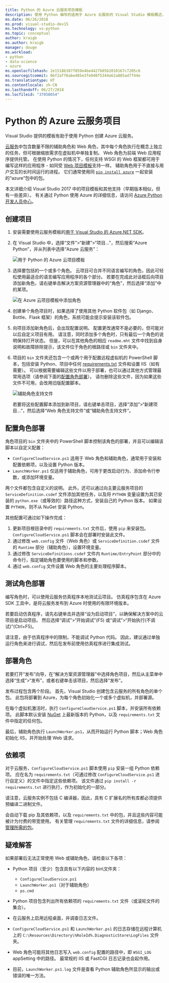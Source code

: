 ```yaml
---
title: Python 的 Azure 云服务项目模板
description: 使用 Python 编写的适用于 Azure 云服务的 Visual Studio 模板概述，包括角色部署、依赖项和故障排除。
ms.date: 06/26/2018
ms.prod: visual-studio-dev15
ms.technology: vs-python
ms.topic: conceptual
author: kraigb
ms.author: kraigb
manager: douge
ms.workload:
- python
- data-science
- azure
ms.openlocfilehash: 2e1518b387f859e4be4427b05b2010167c7205c6
ms.sourcegitcommit: 0bf2aff6abe485e3fe940f5344a62a885ad7f44e
ms.translationtype: HT
ms.contentlocale: zh-CN
ms.lasthandoff: 06/27/2018
ms.locfileid: "37058654"
---
```

# <a name="azure-cloud-service-projects-for-python"></a>Python 的 Azure 云服务项目

Visual Studio 提供的模板有助于使用 Python 创建 Azure 云服务。

[云服务](https://docs.microsoft.com/azure/cloud-services/)中包含数量不限的辅助角色和 Web 角色，其中每个角色执行在概念上独立的任务，但可根据缩放需求在虚拟机中单独复制。 Web 角色为前端 Web 应用程序提供托管。 在使用 Python 的情况下，任何支持 WSGI 的 Web 框架都可用于编写这样的应用程序 - 如同受 [Web 项目模板](python-web-application-project-templates.md)支持一样。 辅助角色用于不直接与用户交互的长时间运行的进程。 它们通常使用同 [`pip install azure`](http://pypi.org/project/azure) 一起安装的“azure”包中的包。

本文详细介绍 Visual Studio 2017 中的项目模板和其他支持（早期版本相似，但有一些差异）。 有关通过 Python 使用 Azure 的详细信息，请访问 [Azure Python 开发人员中心](https://docs.microsoft.com/en-us/python/azure/?view=azure-python)。

## <a name="create-a-project"></a>创建项目

1. 安装需要使用云服务模板的[用于 Visual Studio 的 Azure.NET SDK](https://visualstudio.microsoft.com/vs/azure-tools/)。
1. 在 Visual Studio 中，选择“文件”>“新建”>“项目...”，然后搜索“Azure Python”，并从列表中选择“Azure 云服务”：

    ![用于 Python 的 Azure 云项目模板](media/template-azure-cloud-project.png)

1. 选择要包括的一个或多个角色。 云项目可合并不同语言编写的角色，因此可轻松使用最适合的语言编写应用程序的各个部分。 若要在完成此对话框后向项目添加新角色，请右键单击解决方案资源管理器中的“角色”，然后选择“添加”中的某项。

    ![在 Azure 云项目模板中添加角色](media/template-azure-cloud-service-project-wizard.png)

1. 创建单个角色项目时，如果选择了使用其他 Python 软件包（如 Django、Bottle、Flask 框架）的角色，系统可能会提示安装该软件包。

1. 向项目添加新角色后，会出现配置说明。 配置更改通常不是必要的，但可能对以后自定义项目有用。 请注意，同时添加多个角色时，只有最后一个角色的说明保持打开状态。 但是，可以在其他角色的相应 `readme.mht` 文件中找到自身说明和故障排除提示，该文件位于角色的根路径或 `bin` 文件夹中。

1. 项目的 `bin` 文件夹还包含一个或两个用于配置远程虚拟机的 PowerShell 脚本，包括安装 Python、项目中任何 [requirements.txt](#dependencies) 文件和设置 IIS（如有需要）。 可以根据需要编辑这些文件以用于部署，也可以通过其他方式管理最常用选项（请参阅下面的[配置角色部署](#configuring-role-deployment)）。 请勿删除这些文件，因为如果这些文件不可用，会改用旧版配置脚本。

    ![辅助角色支持文件](media/template-azure-cloud-service-worker-role-support-files.png)

    若要将这些配置脚本添加到新项目，请右键单击项目，选择“添加”>“新建项目...”，然后选择“Web 角色支持文件”或“辅助角色支持文件”。

## <a name="configuring-role-deployment"></a>配置角色部署

角色项目的 `bin` 文件夹中的 PowerShell 脚本控制该角色的部署，并且可以编辑该脚本以自定义配置：

- `ConfigureCloudService.ps1` 适用于 Web 角色和辅助角色，通常用于安装和配置依赖项，以及设置 Python 版本。
- `LaunchWorker.ps1` 仅适用于辅助角色，可用于更改启动行为、添加命令行参数，或添加环境变量。

两个文件都包含自定义的说明。 此外，还可以通过向主要云服务项目的 `ServiceDefinition.csdef` 文件添加其他任务，以及将 `PYTHON` 变量设置为其已安装的 `python.exe`（或等效的）路径这种方式，安装自己的 Python 版本。 如果设置 `PYTHON`，则不从 NuGet 安装 Python。

其他配置可通过如下操作完成：

1. 更新项目根目录中的 `requirements.txt` 文件后，使用 `pip` 来安装包。 `ConfigureCloudService.ps1` 脚本会在部署时安装此文件。
1. 通过修改 `web.config` 文件（Web 角色）或 `ServiceDefinition.csdef` 文件的 `Runtime` 部分（辅助角色），设置环境变量。
1. 通过修改 `ServiceDefinitions.csdef` 文件内 `Runtime/EntryPoint` 部分中的命令行，指定辅助角色要使用的脚本和参数。
1. 通过 `web.config` 文件设置 Web 角色的主要处理程序脚本。

## <a name="testing-role-deployment"></a>测试角色部署

编写角色时，可以使用云服务仿真程序本地测试云项目。 仿真程序包含在 Azure SDK 工具中，是将云服务发布到 Azure 时使用的有限环境版本。

若要启动仿真程序，请先右键单击并选择“设为启动项目”，以确保解决方案中的云项目是启动项目。 然后选择“调试”>“开始调试”(F5) 或“调试”>“开始执行(不调试)”(Ctrl+F5)。

请注意，由于仿真程序中的限制，不能调试 Python 代码。 因此，建议通过单独运行角色来进行调试，然后在发布前使用仿真程序进行集成测试。

## <a name="deploying-a-role"></a>部署角色

若要打开“发布”向导，在“解决方案资源管理器”中选择角色项目，然后从主菜单中选择“生成”>“发布”，或者右键单击该项目，然后选择“发布”。

发布过程包含两个阶段。 首先，Visual Studio 创建包含云服务的所有角色的单个包。 此包将部署到 Azure，为每个角色初始化一个或多个虚拟机，并部署源。

在每个虚拟机激活时，执行 `ConfigureCloudService.ps1` 脚本，并安装所有依赖项。 此脚本默认安装 [NuGet](https://www.nuget.org/packages?q=Tags%3A%22python%22+Authors%3A%22Python+Software+Foundation%22) 上最新版本的 Python，以及 `requirements.txt` 文件中指定的任何包。

最后，辅助角色执行 `LaunchWorker.ps1`，从而开始运行 Python 脚本；Web 角色初始化 IIS，并开始处理 Web 请求。

## <a name="dependencies"></a>依赖项

对于云服务，`ConfigureCloudService.ps1` 脚本使用 `pip` 安装一组 Python 依赖项。 应在名为 `requirements.txt`（可通过修改 `ConfigureCloudService.ps1` 进行自定义）的文件中指定这些依赖项。 该文件通过 `pip install -r requirements.txt` 进行执行，作为初始化的一部分。

请注意，云服务实例不包括 C 编译器，因此，具有 C 扩展名的所有库都必须提供预编译二进制文件。

会自动下载 pip 及其依赖项，以及 `requirements.txt` 中的包，并且这些内容可能被计为付费的带宽使用。 有关管理 `requirements.txt` 文件的详细信息，请参阅[管理所需的包](managing-required-packages-with-requirements-txt.md)。

## <a name="troubleshooting"></a>疑难解答

如果部署后无法正常使用 Web 或辅助角色，请检查以下各项：

- Python 项目（至少）包含具有以下内容的 bin\文件夹：

  - `ConfigureCloudService.ps1`
  - `LaunchWorker.ps1`（对于辅助角色）
  - `ps.cmd`

- Python 项目包含列出所有依赖项的 `requirements.txt` 文件（或滚轮文件的集合）。
- 在云服务上启用远程桌面，并调查日志文件。
- `ConfigureCloudService.ps1` 和 `LaunchWorker.ps1` 的日志存储在远程计算机上的 `C:\Resources\Directory\%RoleId%.DiagnosticStore\LogFiles` 文件夹。
- Web 角色可能将其他日志写入 `web.config` 配置的路径中，即 `WSGI_LOG` appSetting 中的路径。 最常规的 IIS 或 FastCGI 日志记录也会起作用。
- 目前，`LaunchWorker.ps1.log` 文件是查看 Python 辅助角色所显示的输出或错误的唯一方法。